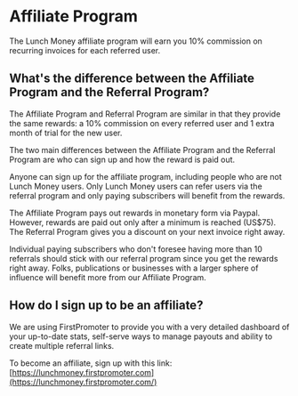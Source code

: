 # Affiliate Program

The Lunch Money affiliate program will earn you 10% commission on recurring invoices for each referred user.&#x20;

## What's the difference between the Affiliate Program and the Referral Program?

The Affiliate Program and Referral Program are similar in that they provide the same rewards: a 10% commission on every referred user and 1 extra month of trial for the new user.

The two main differences between the Affiliate Program and the Referral Program are who can sign up and how the reward is paid out.

Anyone can sign up for the affiliate program, including people who are not Lunch Money users. Only Lunch Money users can refer users via the referral program and only paying subscribers will benefit from the rewards.

The Affiliate Program pays out rewards in monetary form via Paypal. However, rewards are paid out only after a minimum is reached (US$75). The Referral Program gives you a discount on your next invoice right away.

Individual paying subscribers who don't foresee having more than 10 referrals should stick with our referral program since you get the rewards right away. Folks, publications or businesses with a larger sphere of influence will benefit more from our Affiliate Program.

## How do I sign up to be an affiliate?

We are using FirstPromoter to provide you with a very detailed dashboard of your up-to-date stats, self-serve ways to manage payouts and ability to create multiple referral links.

To become an affiliate, sign up with this link: [https://lunchmoney.firstpromoter.com](https://lunchmoney.firstpromoter.com/)
